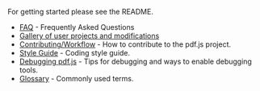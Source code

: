 For getting started please see the README.

+ [FAQ](wiki/Frequently-Asked-Questions) - Frequently Asked Questions
+ [Gallery of user projects and modifications](wiki/Gallery-of-user-projects-and-modifications)
+ [Contributing/Workflow](wiki/Contributing) - How to contribute to the pdf.js project.
+ [Style Guide](wiki/Style-Guide) - Coding style guide.
+ [Debugging pdf.js](wiki/Debugging-pdf.js) - Tips for debugging and ways to enable debugging tools.
+ [Glossary](wiki/Glossary) - Commonly used terms.
